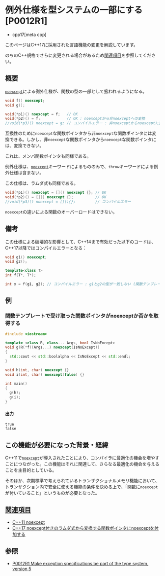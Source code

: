 # 例外仕様を型システムの一部にする [P0012R1]
* cpp17[meta cpp]

<!-- start lang caution -->

このページはC++17に採用された言語機能の変更を解説しています。

のちのC++規格でさらに変更される場合があるため[関連項目](#relative-page)を参照してください。

<!-- last lang caution -->

## 概要
[`noexcept`](/lang/cpp11/noexcept.md)による例外仕様が、関数の型の一部として扱われるようになる。

```cpp
void f() noexcept;
void g();

void(*p1)() noexcept = f;   // OK
void(*p2)() = f;            // OK : noexceptから非noexceptへの変換
//void(*p3)() noexcept = g; // コンパイルエラー : 非noexceptからnoexceptに変換できない
```

互換性のために`noexcept`な関数ポインタから非`noexcept`な関数ポインタには変換できる。しかし、非`noexcept`な関数ポインタから`noexcept`な関数ポインタには、変換できない。

これは、メンバ関数ポインタも同様である。

例外仕様は、[`noexcept`](/lang/cpp11/noexcept.md)キーワードによるもののみで、`throw`キーワードによる例外仕様は含まない。

この仕様は、ラムダ式も同様である。

```cpp
void(*p1)() noexcept = []() noexcept {}; // OK
void(*p2)() = []() noexcept {};          // OK
//void(*p3)() noexcept = [](){};         // コンパイルエラー
```

`noexcept`の違いによる関数のオーバーロードはできない。


## 備考
この仕様による破壊的な影響として、C++14まで有効だった以下のコードは、C++17以降ではコンパイルエラーとなる：

```cpp
void g1() noexcept;
void g2();

template<class T>
int f(T*, T*);

int x = f(g1, g2); // コンパイルエラー : g1とg2の型が一致しない (関数テンプレートの推論失敗)
```


## 例
### 関数テンプレートで受け取った関数ポインタがnoexceptか否かを取得する
```cpp example
#include <iostream>

template <class R, class... Args, bool IsNoExcept>
void g(R(*f)(Args...) noexcept(IsNoExcept))
{
  std::cout << std::boolalpha << IsNoExcept << std::endl;
}

void h(int, char) noexcept {}
void i(int, char) noexcept(false) {}

int main()
{
  g(h);
  g(i);
}
```

#### 出力
```
true
false
```


## この機能が必要になった背景・経緯
C++11で[`noexcept`](/lang/cpp11/noexcept.md)が導入されたことにより、コンパイラに最適化の機会を増やすことにつながった。この機能はそれに関連して、さらなる最適化の機会を与えることを主目的としている。

そのほか、次期標準で考えられているトランザクショナルメモリ機能において、トランザクション内で安全に使える機能の条件を決める上で、「関数に`noexcept`が付いていること」というものが必要となった。


## <a id="relative-page" href="#relative-page">関連項目</a>
- [C++11 noexcept](/lang/cpp11/noexcept.md)
- [C++17 noexcept付きのラムダ式から変換する関数ポインタにnoexceptを付加する](lambda_to_noexcept_function_pointer.md)


## 参照
- [P0012R1 Make exception specifications be part of the type system, version 5](http://www.open-std.org/jtc1/sc22/wg21/docs/papers/2015/p0012r1.html)